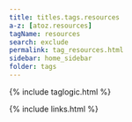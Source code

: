 ```yaml
---
title: titles.tags.resources
a-z: [atoz.resources]
tagName: resources
search: exclude
permalink: tag_resources.html
sidebar: home_sidebar
folder: tags
---
```

{% include taglogic.html %}

{% include links.html %}
